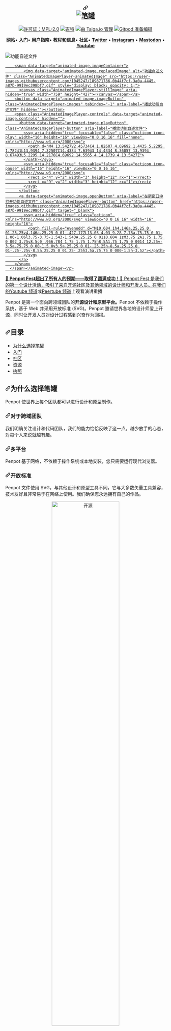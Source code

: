 <div class="Box-sc-g0xbh4-0 bJMeLZ js-snippet-clipboard-copy-unpositioned" data-hpc="true"><article class="markdown-body entry-content container-lg" itemprop="text"><h1 align="center" tabindex="-1" dir="auto"><a id="user-content-----" class="anchor" aria-hidden="true" tabindex="-1" href="#----"><svg class="octicon octicon-link" viewBox="0 0 16 16" version="1.1" width="16" height="16" aria-hidden="true"><path d="m7.775 3.275 1.25-1.25a3.5 3.5 0 1 1 4.95 4.95l-2.5 2.5a3.5 3.5 0 0 1-4.95 0 .751.751 0 0 1 .018-1.042.751.751 0 0 1 1.042-.018 1.998 1.998 0 0 0 2.83 0l2.5-2.5a2.002 2.002 0 0 0-2.83-2.83l-1.25 1.25a.751.751 0 0 1-1.042-.018.751.751 0 0 1-.018-1.042Zm-4.69 9.64a1.998 1.998 0 0 0 2.83 0l1.25-1.25a.751.751 0 0 1 1.042.018.751.751 0 0 1 .018 1.042l-1.25 1.25a3.5 3.5 0 1 1-4.95-4.95l2.5-2.5a3.5 3.5 0 0 1 4.95 0 .751.751 0 0 1-.018 1.042.751.751 0 0 1-1.042.018 1.998 1.998 0 0 0-2.83 0l-2.5 2.5a1.998 1.998 0 0 0 0 2.83Z"></path></svg></a>
  <br>
  <a target="_blank" rel="noopener noreferrer nofollow" href="https://camo.githubusercontent.com/889a3a22c9f69d9bce1643f4f65bbdd01d863050d64682b2c48c5bcb9e635bd9/68747470733a2f2f70656e706f742e6170702f696d616765732f726561646d652f6769742d726561646d652d6865616465722e706e67"><img src="https://camo.githubusercontent.com/889a3a22c9f69d9bce1643f4f65bbdd01d863050d64682b2c48c5bcb9e635bd9/68747470733a2f2f70656e706f742e6170702f696d616765732f726561646d652f6769742d726561646d652d6865616465722e706e67" alt="笔罐" data-canonical-src="https://penpot.app/images/readme/git-readme-header.png" style="max-width: 100%;"></a>
</h1>
<p align="center" dir="auto"><a href="https://www.mozilla.org/en-US/MPL/2.0" rel="nofollow"><img src="https://camo.githubusercontent.com/3fcf3d6b678ea15fde3cf7d6af0e242160366282d62a7c182d83a50bfee3f45e/68747470733a2f2f696d672e736869656c64732e696f2f62616467652f4d504c2d322e302d626c75652e737667" alt="许可证：MPL-2.0" style="max-width: 100%;"></a>
<a href="https://gitter.im/penpot/community" rel="nofollow"><img src="https://camo.githubusercontent.com/5b0aecb33434f82a7b158eab7247544235ada0cf7eeb9ce8e52562dd67f614b7/68747470733a2f2f6261646765732e6769747465722e696d2f736572656e6f2d78797a2f636f6d6d756e6974792e737667" alt="吉特" style="max-width: 100%;"></a>
<a href="https://tree.taiga.io/project/penpot/" title="由 Taiga.io 管理" rel="nofollow"><img src="https://camo.githubusercontent.com/4a1d1112f0272e3393b1e8da312ff4435418e9e2eb4c0964881e3680f90a653c/68747470733a2f2f696d672e736869656c64732e696f2f62616467652f6d616e61676564253230776974682d54414947412e696f2d3730396631342e737667" alt="由 Taiga.io 管理" style="max-width: 100%;"></a>
<a href="https://gitpod.io/#https://github.com/penpot/penpot" rel="nofollow"><img src="https://camo.githubusercontent.com/daadb4894128d1e19b72d80236f5959f1f2b47f9fe081373f3246131f0189f6c/68747470733a2f2f696d672e736869656c64732e696f2f62616467652f476974706f642d72656164792d2d746f2d2d636f64652d626c75653f6c6f676f3d676974706f64" alt="Gitpod 准备编码" style="max-width: 100%;"></a></p>
<p align="center" dir="auto">
    <a href="https://penpot.app/" rel="nofollow"><b><font style="vertical-align: inherit;"><font style="vertical-align: inherit;">网站</font></font></b></a><font style="vertical-align: inherit;"><font style="vertical-align: inherit;">•
    </font></font><a href="https://help.penpot.app/technical-guide/getting-started/" rel="nofollow"><b><font style="vertical-align: inherit;"><font style="vertical-align: inherit;">入门</font></font></b></a><font style="vertical-align: inherit;"><font style="vertical-align: inherit;">•
    </font></font><a href="https://help.penpot.app/user-guide/" rel="nofollow"><b><font style="vertical-align: inherit;"><font style="vertical-align: inherit;">用户指南</font></font></b></a><font style="vertical-align: inherit;"><font style="vertical-align: inherit;">•
    </font></font><a href="https://help.penpot.app/user-guide/introduction/info/" rel="nofollow"><b><font style="vertical-align: inherit;"><font style="vertical-align: inherit;">教程和信息</font></font></b></a><font style="vertical-align: inherit;"><font style="vertical-align: inherit;">•
    </font></font><a href="https://community.penpot.app/" rel="nofollow"><b><font style="vertical-align: inherit;"><font style="vertical-align: inherit;">社区</font></font></b></a><font style="vertical-align: inherit;"><font style="vertical-align: inherit;">•
    </font></font><a href="https://twitter.com/penpotapp" rel="nofollow"><b><font style="vertical-align: inherit;"><font style="vertical-align: inherit;"> Twitter</font></font></b></a><font style="vertical-align: inherit;"><font style="vertical-align: inherit;"> •
    </font></font><a href="https://instagram.com/penpot.app" rel="nofollow"><b><font style="vertical-align: inherit;"><font style="vertical-align: inherit;"> Instagram</font></font></b></a><font style="vertical-align: inherit;"><font style="vertical-align: inherit;"> •
    </font></font><a href="https://fosstodon.org/@penpot/" rel="nofollow"><b><font style="vertical-align: inherit;"><font style="vertical-align: inherit;"> Mastodon</font></font></b></a><font style="vertical-align: inherit;"><font style="vertical-align: inherit;"> •
    </font></font><a href="https://www.youtube.com/channel/UCAqS8G72uv9P5HG1IfgnQ9g" rel="nofollow"><b><font style="vertical-align: inherit;"><font style="vertical-align: inherit;"> Youtube</font></font></b></a>
</p>
<p dir="auto"><animated-image data-catalyst=""><a target="_blank" rel="noopener noreferrer nofollow" href="https://user-images.githubusercontent.com/1045247/189871786-0b44f7cf-3a0a-4445-a87b-9919ec398bf7.gif" data-target="animated-image.originalLink"><img src="https://user-images.githubusercontent.com/1045247/189871786-0b44f7cf-3a0a-4445-a87b-9919ec398bf7.gif" alt="功能自述文件" style="max-width: 100%; display: inline-block;" data-target="animated-image.originalImage"></a>
      <span class="AnimatedImagePlayer" data-target="animated-image.player" hidden="">
        <a data-target="animated-image.replacedLink" class="AnimatedImagePlayer-images" href="https://user-images.githubusercontent.com/1045247/189871786-0b44f7cf-3a0a-4445-a87b-9919ec398bf7.gif" target="_blank">
          
        <span data-target="animated-image.imageContainer">
            <img data-target="animated-image.replacedImage" alt="功能自述文件" class="AnimatedImagePlayer-animatedImage" src="https://user-images.githubusercontent.com/1045247/189871786-0b44f7cf-3a0a-4445-a87b-9919ec398bf7.gif" style="display: block; opacity: 1;">
          <canvas class="AnimatedImagePlayer-stillImage" aria-hidden="true" width="759" height="427"></canvas></span></a>
        <button data-target="animated-image.imageButton" class="AnimatedImagePlayer-images" tabindex="-1" aria-label="播放功能自述文件" hidden=""></button>
        <span class="AnimatedImagePlayer-controls" data-target="animated-image.controls" hidden="">
          <button data-target="animated-image.playButton" class="AnimatedImagePlayer-button" aria-label="播放功能自述文件">
            <svg aria-hidden="true" focusable="false" class="octicon icon-play" width="16" height="16" viewBox="0 0 16 16" fill="none" xmlns="http://www.w3.org/2000/svg">
              <path d="M4 13.5427V2.45734C4 1.82607 4.69692 1.4435 5.2295 1.78241L13.9394 7.32507C14.4334 7.63943 14.4334 8.36057 13.9394 8.67493L5.2295 14.2176C4.69692 14.5565 4 14.1739 4 13.5427Z">
            </path></svg>
            <svg aria-hidden="true" focusable="false" class="octicon icon-pause" width="16" height="16" viewBox="0 0 16 16" xmlns="http://www.w3.org/2000/svg">
              <rect x="4" y="2" width="3" height="12" rx="1"></rect>
              <rect x="9" y="2" width="3" height="12" rx="1"></rect>
            </svg>
          </button>
          <a data-target="animated-image.openButton" aria-label="在新窗口中打开功能自述文件" class="AnimatedImagePlayer-button" href="https://user-images.githubusercontent.com/1045247/189871786-0b44f7cf-3a0a-4445-a87b-9919ec398bf7.gif" target="_blank">
            <svg aria-hidden="true" class="octicon" xmlns="http://www.w3.org/2000/svg" viewBox="0 0 16 16" width="16" height="16">
              <path fill-rule="evenodd" d="M10.604 1h4.146a.25.25 0 01.25.25v4.146a.25.25 0 01-.427.177L13.03 4.03 9.28 7.78a.75.75 0 01-1.06-1.06l3.75-3.75-1.543-1.543A.25.25 0 0110.604 1zM3.75 2A1.75 1.75 0 002 3.75v8.5c0 .966.784 1.75 1.75 1.75h8.5A1.75 1.75 0 0014 12.25v-3.5a.75.75 0 00-1.5 0v3.5a.25.25 0 01-.25.25h-8.5a.25.25 0 01-.25-.25v-8.5a.25.25 0 01.25-.25h3.5a.75.75 0 000-1.5h-3.5z"></path>
            </svg>
          </a>
        </span>
      </span></animated-image></p>
<p dir="auto"><font style="vertical-align: inherit;"><font style="vertical-align: inherit;">🎇 </font></font><strong><font style="vertical-align: inherit;"><font style="vertical-align: inherit;">Penpot Fest超出了所有人的预期——取得了圆满成功！</font></font></strong><font style="vertical-align: inherit;"><font style="vertical-align: inherit;">🎇 Penpot Fest 是我们的第一个设计活动，吸引了来自开源社区及其他领域的设计师和开发人员。</font></font><a href="https://www.youtube.com/playlist?list=PLgcCPfOv5v56-fghJo2dHNBqL9zlDTslh" rel="nofollow"><font style="vertical-align: inherit;"><font style="vertical-align: inherit;">在我们的Youtube 频道</font></font></a><font style="vertical-align: inherit;"><font style="vertical-align: inherit;">或</font><a href="https://peertube.kaleidos.net/w/p/1tWgyJTt8sKbWwCEcBimZW" rel="nofollow"><font style="vertical-align: inherit;">Peertube 频道</font></a><font style="vertical-align: inherit;">上观看演讲重播</font></font><a href="https://peertube.kaleidos.net/w/p/1tWgyJTt8sKbWwCEcBimZW" rel="nofollow"><font style="vertical-align: inherit;"></font></a></p>
<p dir="auto"><font style="vertical-align: inherit;"><font style="vertical-align: inherit;">Penpot 是第一个</font><font style="vertical-align: inherit;">面向跨领域团队的</font></font><strong><font style="vertical-align: inherit;"><font style="vertical-align: inherit;">开源设计和原型平台。</font></font></strong><font style="vertical-align: inherit;"><font style="vertical-align: inherit;">Penpot 不依赖于操作系统，基于 Web 并采用开放标准 (SVG)。</font><font style="vertical-align: inherit;">Penpot 邀请世界各地的设计师爱上开源，同时让开发人员对设计过程感到兴奋作为回报。</font></font></p>
<h2 tabindex="-1" dir="auto"><a id="user-content-table-of-contents" class="anchor" aria-hidden="true" tabindex="-1" href="#table-of-contents"><svg class="octicon octicon-link" viewBox="0 0 16 16" version="1.1" width="16" height="16" aria-hidden="true"><path d="m7.775 3.275 1.25-1.25a3.5 3.5 0 1 1 4.95 4.95l-2.5 2.5a3.5 3.5 0 0 1-4.95 0 .751.751 0 0 1 .018-1.042.751.751 0 0 1 1.042-.018 1.998 1.998 0 0 0 2.83 0l2.5-2.5a2.002 2.002 0 0 0-2.83-2.83l-1.25 1.25a.751.751 0 0 1-1.042-.018.751.751 0 0 1-.018-1.042Zm-4.69 9.64a1.998 1.998 0 0 0 2.83 0l1.25-1.25a.751.751 0 0 1 1.042.018.751.751 0 0 1 .018 1.042l-1.25 1.25a3.5 3.5 0 1 1-4.95-4.95l2.5-2.5a3.5 3.5 0 0 1 4.95 0 .751.751 0 0 1-.018 1.042.751.751 0 0 1-1.042.018 1.998 1.998 0 0 0-2.83 0l-2.5 2.5a1.998 1.998 0 0 0 0 2.83Z"></path></svg></a><font style="vertical-align: inherit;"><font style="vertical-align: inherit;">目录</font></font></h2>
<ul dir="auto">
<li><a href="#why-penpot"><font style="vertical-align: inherit;"><font style="vertical-align: inherit;">为什么选择笔罐</font></font></a></li>
<li><a href="#getting-started"><font style="vertical-align: inherit;"><font style="vertical-align: inherit;">入门</font></font></a></li>
<li><a href="#community"><font style="vertical-align: inherit;"><font style="vertical-align: inherit;">社区</font></font></a></li>
<li><a href="#resources"><font style="vertical-align: inherit;"><font style="vertical-align: inherit;">资源</font></font></a></li>
<li><a href="#license"><font style="vertical-align: inherit;"><font style="vertical-align: inherit;">执照</font></font></a></li>
</ul>
<h2 tabindex="-1" dir="auto"><a id="user-content-why-penpot" class="anchor" aria-hidden="true" tabindex="-1" href="#why-penpot"><svg class="octicon octicon-link" viewBox="0 0 16 16" version="1.1" width="16" height="16" aria-hidden="true"><path d="m7.775 3.275 1.25-1.25a3.5 3.5 0 1 1 4.95 4.95l-2.5 2.5a3.5 3.5 0 0 1-4.95 0 .751.751 0 0 1 .018-1.042.751.751 0 0 1 1.042-.018 1.998 1.998 0 0 0 2.83 0l2.5-2.5a2.002 2.002 0 0 0-2.83-2.83l-1.25 1.25a.751.751 0 0 1-1.042-.018.751.751 0 0 1-.018-1.042Zm-4.69 9.64a1.998 1.998 0 0 0 2.83 0l1.25-1.25a.751.751 0 0 1 1.042.018.751.751 0 0 1 .018 1.042l-1.25 1.25a3.5 3.5 0 1 1-4.95-4.95l2.5-2.5a3.5 3.5 0 0 1 4.95 0 .751.751 0 0 1-.018 1.042.751.751 0 0 1-1.042.018 1.998 1.998 0 0 0-2.83 0l-2.5 2.5a1.998 1.998 0 0 0 0 2.83Z"></path></svg></a><font style="vertical-align: inherit;"><font style="vertical-align: inherit;">为什么选择笔罐</font></font></h2>
<p dir="auto"><font style="vertical-align: inherit;"><font style="vertical-align: inherit;">Penpot 使世界上每个团队都可以进行设计和原型制作。</font></font></p>
<h3 tabindex="-1" dir="auto"><a id="user-content-for-cross-domain-teams" class="anchor" aria-hidden="true" tabindex="-1" href="#for-cross-domain-teams"><svg class="octicon octicon-link" viewBox="0 0 16 16" version="1.1" width="16" height="16" aria-hidden="true"><path d="m7.775 3.275 1.25-1.25a3.5 3.5 0 1 1 4.95 4.95l-2.5 2.5a3.5 3.5 0 0 1-4.95 0 .751.751 0 0 1 .018-1.042.751.751 0 0 1 1.042-.018 1.998 1.998 0 0 0 2.83 0l2.5-2.5a2.002 2.002 0 0 0-2.83-2.83l-1.25 1.25a.751.751 0 0 1-1.042-.018.751.751 0 0 1-.018-1.042Zm-4.69 9.64a1.998 1.998 0 0 0 2.83 0l1.25-1.25a.751.751 0 0 1 1.042.018.751.751 0 0 1 .018 1.042l-1.25 1.25a3.5 3.5 0 1 1-4.95-4.95l2.5-2.5a3.5 3.5 0 0 1 4.95 0 .751.751 0 0 1-.018 1.042.751.751 0 0 1-1.042.018 1.998 1.998 0 0 0-2.83 0l-2.5 2.5a1.998 1.998 0 0 0 0 2.83Z"></path></svg></a><font style="vertical-align: inherit;"><font style="vertical-align: inherit;">对于跨域团队</font></font></h3>
<p dir="auto"><font style="vertical-align: inherit;"><font style="vertical-align: inherit;">我们明确关注设计和代码团队，我们的能力恰恰反映了这一点。</font><font style="vertical-align: inherit;">越少放手的心态，对每个人来说就越有趣。</font></font></p>
<h3 tabindex="-1" dir="auto"><a id="user-content-multiplatform" class="anchor" aria-hidden="true" tabindex="-1" href="#multiplatform"><svg class="octicon octicon-link" viewBox="0 0 16 16" version="1.1" width="16" height="16" aria-hidden="true"><path d="m7.775 3.275 1.25-1.25a3.5 3.5 0 1 1 4.95 4.95l-2.5 2.5a3.5 3.5 0 0 1-4.95 0 .751.751 0 0 1 .018-1.042.751.751 0 0 1 1.042-.018 1.998 1.998 0 0 0 2.83 0l2.5-2.5a2.002 2.002 0 0 0-2.83-2.83l-1.25 1.25a.751.751 0 0 1-1.042-.018.751.751 0 0 1-.018-1.042Zm-4.69 9.64a1.998 1.998 0 0 0 2.83 0l1.25-1.25a.751.751 0 0 1 1.042.018.751.751 0 0 1 .018 1.042l-1.25 1.25a3.5 3.5 0 1 1-4.95-4.95l2.5-2.5a3.5 3.5 0 0 1 4.95 0 .751.751 0 0 1-.018 1.042.751.751 0 0 1-1.042.018 1.998 1.998 0 0 0-2.83 0l-2.5 2.5a1.998 1.998 0 0 0 0 2.83Z"></path></svg></a><font style="vertical-align: inherit;"><font style="vertical-align: inherit;">多平台</font></font></h3>
<p dir="auto"><font style="vertical-align: inherit;"><font style="vertical-align: inherit;">Penpot 基于网络，不依赖于操作系统或本地安装，您只需要运行现代浏览器。</font></font></p>
<h3 tabindex="-1" dir="auto"><a id="user-content-open-standards" class="anchor" aria-hidden="true" tabindex="-1" href="#open-standards"><svg class="octicon octicon-link" viewBox="0 0 16 16" version="1.1" width="16" height="16" aria-hidden="true"><path d="m7.775 3.275 1.25-1.25a3.5 3.5 0 1 1 4.95 4.95l-2.5 2.5a3.5 3.5 0 0 1-4.95 0 .751.751 0 0 1 .018-1.042.751.751 0 0 1 1.042-.018 1.998 1.998 0 0 0 2.83 0l2.5-2.5a2.002 2.002 0 0 0-2.83-2.83l-1.25 1.25a.751.751 0 0 1-1.042-.018.751.751 0 0 1-.018-1.042Zm-4.69 9.64a1.998 1.998 0 0 0 2.83 0l1.25-1.25a.751.751 0 0 1 1.042.018.751.751 0 0 1 .018 1.042l-1.25 1.25a3.5 3.5 0 1 1-4.95-4.95l2.5-2.5a3.5 3.5 0 0 1 4.95 0 .751.751 0 0 1-.018 1.042.751.751 0 0 1-1.042.018 1.998 1.998 0 0 0-2.83 0l-2.5 2.5a1.998 1.998 0 0 0 0 2.83Z"></path></svg></a><font style="vertical-align: inherit;"><font style="vertical-align: inherit;">开放标准</font></font></h3>
<p dir="auto"><font style="vertical-align: inherit;"><font style="vertical-align: inherit;">Penpot 文件使用 SVG，与其他设计和原型工具不同，它与大多数矢量工具兼容，技术友好且非常易于在网络上使用。</font><font style="vertical-align: inherit;">我们确保您永远拥有自己的作品。</font></font></p>
<p align="center" dir="auto">
  <a target="_blank" rel="noopener noreferrer nofollow" href="https://camo.githubusercontent.com/ff585052be9a7ed0f5100dac8fbf0920f58bbf1a25ad7fedbfd11d070cfbf5bb/68747470733a2f2f70656e706f742e6170702f696d616765732f726561646d652f6769742d6f70656e2e706e67"><img src="https://camo.githubusercontent.com/ff585052be9a7ed0f5100dac8fbf0920f58bbf1a25ad7fedbfd11d070cfbf5bb/68747470733a2f2f70656e706f742e6170702f696d616765732f726561646d652f6769742d6f70656e2e706e67" alt="开源" style="width: 65%; max-width: 100%;" data-canonical-src="https://penpot.app/images/readme/git-open.png"></a>
</p>
<h2 tabindex="-1" dir="auto"><a id="user-content-getting-started" class="anchor" aria-hidden="true" tabindex="-1" href="#getting-started"><svg class="octicon octicon-link" viewBox="0 0 16 16" version="1.1" width="16" height="16" aria-hidden="true"><path d="m7.775 3.275 1.25-1.25a3.5 3.5 0 1 1 4.95 4.95l-2.5 2.5a3.5 3.5 0 0 1-4.95 0 .751.751 0 0 1 .018-1.042.751.751 0 0 1 1.042-.018 1.998 1.998 0 0 0 2.83 0l2.5-2.5a2.002 2.002 0 0 0-2.83-2.83l-1.25 1.25a.751.751 0 0 1-1.042-.018.751.751 0 0 1-.018-1.042Zm-4.69 9.64a1.998 1.998 0 0 0 2.83 0l1.25-1.25a.751.751 0 0 1 1.042.018.751.751 0 0 1 .018 1.042l-1.25 1.25a3.5 3.5 0 1 1-4.95-4.95l2.5-2.5a3.5 3.5 0 0 1 4.95 0 .751.751 0 0 1-.018 1.042.751.751 0 0 1-1.042.018 1.998 1.998 0 0 0-2.83 0l-2.5 2.5a1.998 1.998 0 0 0 0 2.83Z"></path></svg></a><font style="vertical-align: inherit;"><font style="vertical-align: inherit;">入门</font></font></h2>
<h3 tabindex="-1" dir="auto"><a id="user-content-install-with-elestio" class="anchor" aria-hidden="true" tabindex="-1" href="#install-with-elestio"><svg class="octicon octicon-link" viewBox="0 0 16 16" version="1.1" width="16" height="16" aria-hidden="true"><path d="m7.775 3.275 1.25-1.25a3.5 3.5 0 1 1 4.95 4.95l-2.5 2.5a3.5 3.5 0 0 1-4.95 0 .751.751 0 0 1 .018-1.042.751.751 0 0 1 1.042-.018 1.998 1.998 0 0 0 2.83 0l2.5-2.5a2.002 2.002 0 0 0-2.83-2.83l-1.25 1.25a.751.751 0 0 1-1.042-.018.751.751 0 0 1-.018-1.042Zm-4.69 9.64a1.998 1.998 0 0 0 2.83 0l1.25-1.25a.751.751 0 0 1 1.042.018.751.751 0 0 1 .018 1.042l-1.25 1.25a3.5 3.5 0 1 1-4.95-4.95l2.5-2.5a3.5 3.5 0 0 1 4.95 0 .751.751 0 0 1-.018 1.042.751.751 0 0 1-1.042.018 1.998 1.998 0 0 0-2.83 0l-2.5 2.5a1.998 1.998 0 0 0 0 2.83Z"></path></svg></a><font style="vertical-align: inherit;"><font style="vertical-align: inherit;">使用 Elestio 安装</font></font></h3>
<p dir="auto"><a href="https://elest.io/" rel="nofollow"><font style="vertical-align: inherit;"><font style="vertical-align: inherit;">Elestio</font></font></a><font style="vertical-align: inherit;"><font style="vertical-align: inherit;">为精选开源软件的本地实例提供完全托管的服务！</font><font style="vertical-align: inherit;">这意味着您只需 3 分钟即可部署 Penpot 的专用实例，无需任何技术知识。</font></font></p>
<p dir="auto"><font style="vertical-align: inherit;"><font style="vertical-align: inherit;">您无需担心 DNS 配置、SMTP、备份、SSL 证书、操作系统和 Penpot 升级等等。</font></font></p>
<p dir="auto"><a href="https://help.penpot.app/technical-guide/getting-started/#install-with-elestio" rel="nofollow"><font style="vertical-align: inherit;"><font style="vertical-align: inherit;">开始使用 Elestio。</font></font></a></p>
<h3 tabindex="-1" dir="auto"><a id="user-content-install-with-docker" class="anchor" aria-hidden="true" tabindex="-1" href="#install-with-docker"><svg class="octicon octicon-link" viewBox="0 0 16 16" version="1.1" width="16" height="16" aria-hidden="true"><path d="m7.775 3.275 1.25-1.25a3.5 3.5 0 1 1 4.95 4.95l-2.5 2.5a3.5 3.5 0 0 1-4.95 0 .751.751 0 0 1 .018-1.042.751.751 0 0 1 1.042-.018 1.998 1.998 0 0 0 2.83 0l2.5-2.5a2.002 2.002 0 0 0-2.83-2.83l-1.25 1.25a.751.751 0 0 1-1.042-.018.751.751 0 0 1-.018-1.042Zm-4.69 9.64a1.998 1.998 0 0 0 2.83 0l1.25-1.25a.751.751 0 0 1 1.042.018.751.751 0 0 1 .018 1.042l-1.25 1.25a3.5 3.5 0 1 1-4.95-4.95l2.5-2.5a3.5 3.5 0 0 1 4.95 0 .751.751 0 0 1-.018 1.042.751.751 0 0 1-1.042.018 1.998 1.998 0 0 0-2.83 0l-2.5 2.5a1.998 1.998 0 0 0 0 2.83Z"></path></svg></a><font style="vertical-align: inherit;"><font style="vertical-align: inherit;">使用 Docker 安装</font></font></h3>
<p dir="auto"><font style="vertical-align: inherit;"><font style="vertical-align: inherit;">您还可以在本地开始使用 Penpot 或使用</font></font><strong><font style="vertical-align: inherit;"><font style="vertical-align: inherit;">docker</font></font></strong><font style="vertical-align: inherit;"><font style="vertical-align: inherit;">和</font></font><strong><font style="vertical-align: inherit;"><font style="vertical-align: inherit;">docker-compose</font></font></strong><font style="vertical-align: inherit;"><font style="vertical-align: inherit;">自行托管它。</font></font></p>
<p dir="auto"><font style="vertical-align: inherit;"><a href="https://help.penpot.app/technical-guide/getting-started/#install-with-docker" rel="nofollow"><font style="vertical-align: inherit;">这是Docker 入门的</font></a><font style="vertical-align: inherit;">分步指南。</font></font><a href="https://help.penpot.app/technical-guide/getting-started/#install-with-docker" rel="nofollow"><font style="vertical-align: inherit;"></font></a></p>
<h3 tabindex="-1" dir="auto"><a id="user-content-penpot-cloud-app" class="anchor" aria-hidden="true" tabindex="-1" href="#penpot-cloud-app"><svg class="octicon octicon-link" viewBox="0 0 16 16" version="1.1" width="16" height="16" aria-hidden="true"><path d="m7.775 3.275 1.25-1.25a3.5 3.5 0 1 1 4.95 4.95l-2.5 2.5a3.5 3.5 0 0 1-4.95 0 .751.751 0 0 1 .018-1.042.751.751 0 0 1 1.042-.018 1.998 1.998 0 0 0 2.83 0l2.5-2.5a2.002 2.002 0 0 0-2.83-2.83l-1.25 1.25a.751.751 0 0 1-1.042-.018.751.751 0 0 1-.018-1.042Zm-4.69 9.64a1.998 1.998 0 0 0 2.83 0l1.25-1.25a.751.751 0 0 1 1.042.018.751.751 0 0 1 .018 1.042l-1.25 1.25a3.5 3.5 0 1 1-4.95-4.95l2.5-2.5a3.5 3.5 0 0 1 4.95 0 .751.751 0 0 1-.018 1.042.751.751 0 0 1-1.042.018 1.998 1.998 0 0 0-2.83 0l-2.5 2.5a1.998 1.998 0 0 0 0 2.83Z"></path></svg></a><font style="vertical-align: inherit;"><font style="vertical-align: inherit;">笔罐云应用</font></font></h3>
<p dir="auto"><font style="vertical-align: inherit;"><font style="vertical-align: inherit;">如果您不想在本地环境中安装 Penpot，</font></font><a href="https://design.penpot.app" rel="nofollow"><font style="vertical-align: inherit;"><font style="vertical-align: inherit;">请登录或注册我们的 Penpot 云应用程序</font></font></a><font style="vertical-align: inherit;"><font style="vertical-align: inherit;">。</font><font style="vertical-align: inherit;">创建一个团队来共同处理项目并共享设计资产，或者立即跳入 Penpot 并开始</font><font style="vertical-align: inherit;">自己</font></font><strong><font style="vertical-align: inherit;"><font style="vertical-align: inherit;">设计。</font></font></strong><font style="vertical-align: inherit;"></font></p>
<p align="center" dir="auto">
  <a target="_blank" rel="noopener noreferrer nofollow" href="https://camo.githubusercontent.com/3ff0bfbe5af83d176024d4c02580e427b791bb7d804e9de1ee978638f9d1d31d/68747470733a2f2f70656e706f742e6170702f696d616765732f726561646d652f6769742d73656c662d686f73742e706e67"><img src="https://camo.githubusercontent.com/3ff0bfbe5af83d176024d4c02580e427b791bb7d804e9de1ee978638f9d1d31d/68747470733a2f2f70656e706f742e6170702f696d616765732f726561646d652f6769742d73656c662d686f73742e706e67" alt="入门" style="width: 65%; max-width: 100%;" data-canonical-src="https://penpot.app/images/readme/git-self-host.png"></a>
</p>
<h2 tabindex="-1" dir="auto"><a id="user-content-community" class="anchor" aria-hidden="true" tabindex="-1" href="#community"><svg class="octicon octicon-link" viewBox="0 0 16 16" version="1.1" width="16" height="16" aria-hidden="true"><path d="m7.775 3.275 1.25-1.25a3.5 3.5 0 1 1 4.95 4.95l-2.5 2.5a3.5 3.5 0 0 1-4.95 0 .751.751 0 0 1 .018-1.042.751.751 0 0 1 1.042-.018 1.998 1.998 0 0 0 2.83 0l2.5-2.5a2.002 2.002 0 0 0-2.83-2.83l-1.25 1.25a.751.751 0 0 1-1.042-.018.751.751 0 0 1-.018-1.042Zm-4.69 9.64a1.998 1.998 0 0 0 2.83 0l1.25-1.25a.751.751 0 0 1 1.042.018.751.751 0 0 1 .018 1.042l-1.25 1.25a3.5 3.5 0 1 1-4.95-4.95l2.5-2.5a3.5 3.5 0 0 1 4.95 0 .751.751 0 0 1-.018 1.042.751.751 0 0 1-1.042.018 1.998 1.998 0 0 0-2.83 0l-2.5 2.5a1.998 1.998 0 0 0 0 2.83Z"></path></svg></a><font style="vertical-align: inherit;"><font style="vertical-align: inherit;">社区</font></font></h2>
<p dir="auto"><font style="vertical-align: inherit;"><font style="vertical-align: inherit;">我们热爱开源软件社区。</font><font style="vertical-align: inherit;">贡献是我们的热情，如果您也是如此，</font></font><a href="https://community.penpot.app/" rel="nofollow"><font style="vertical-align: inherit;"><font style="vertical-align: inherit;">请参与</font></font></a><font style="vertical-align: inherit;"><font style="vertical-align: inherit;">并</font></font><a href="https://community.penpot.app/c/help-us-improve-penpot/7" rel="nofollow"><font style="vertical-align: inherit;"><font style="vertical-align: inherit;">改进</font></font></a><font style="vertical-align: inherit;"><font style="vertical-align: inherit;">Penpot。</font><font style="vertical-align: inherit;">欢迎您提出所有想法和代码！</font></font></p>
<p dir="auto"><font style="vertical-align: inherit;"><font style="vertical-align: inherit;">如果您需要帮助或有任何疑问；</font><font style="vertical-align: inherit;">如果您想分享使用 Penpot 的经验或获得灵感；</font><font style="vertical-align: inherit;">如果您想认识我们的开发人员和设计师社区，</font></font><a href="https://community.penpot.app/" rel="nofollow"><font style="vertical-align: inherit;"><font style="vertical-align: inherit;">请加入我们的社区</font></font></a><font style="vertical-align: inherit;"><font style="vertical-align: inherit;">！</font></font></p>
<p dir="auto"><font style="vertical-align: inherit;"><font style="vertical-align: inherit;">您会发现以下类别：</font></font></p>
<ul dir="auto">
<li><a href="https://community.penpot.app/c/ask-for-help-using-penpot/6" rel="nofollow"><font style="vertical-align: inherit;"><font style="vertical-align: inherit;">询问社区</font></font></a></li>
<li><a href="https://community.penpot.app/c/technical/8" rel="nofollow"><font style="vertical-align: inherit;"><font style="vertical-align: inherit;">故障排除</font></font></a></li>
<li><a href="https://community.penpot.app/c/help-us-improve-penpot/7" rel="nofollow"><font style="vertical-align: inherit;"><font style="vertical-align: inherit;">帮助我们改进笔罐</font></font></a></li>
<li><a href="https://community.penpot.app/c/madewithpenpot/9" rel="nofollow"><font style="vertical-align: inherit;"><font style="vertical-align: inherit;">#MadeWithPenpot</font></font></a></li>
<li><a href="https://community.penpot.app/c/announcements/5" rel="nofollow"><font style="vertical-align: inherit;"><font style="vertical-align: inherit;">活动和公告</font></font></a></li>
<li><a href="https://community.penpot.app/c/inside-penpot/21" rel="nofollow"><font style="vertical-align: inherit;"><font style="vertical-align: inherit;">笔罐内部</font></font></a></li>
<li><a href="https://community.penpot.app/c/penpot-in-your-language/12" rel="nofollow"><font style="vertical-align: inherit;"><font style="vertical-align: inherit;">笔罐 用您的语言</font></font></a></li>
</ul>
<p align="center" dir="auto">
  <a target="_blank" rel="noopener noreferrer nofollow" href="https://camo.githubusercontent.com/efa0e1bcd99131af7ffb8694a1b4e54072dc9f7ff7ec3460177711ca0f861997/68747470733a2f2f70656e706f742e6170702f696d616765732f726561646d652f6769742d636f6c6c61626f726174652e706e67"><img src="https://camo.githubusercontent.com/efa0e1bcd99131af7ffb8694a1b4e54072dc9f7ff7ec3460177711ca0f861997/68747470733a2f2f70656e706f742e6170702f696d616765732f726561646d652f6769742d636f6c6c61626f726174652e706e67" alt="社区" style="width: 65%; max-width: 100%;" data-canonical-src="https://penpot.app/images/readme/git-collaborate.png"></a>
</p>
<h2 tabindex="-1" dir="auto"><a id="user-content-contributing" class="anchor" aria-hidden="true" tabindex="-1" href="#contributing"><svg class="octicon octicon-link" viewBox="0 0 16 16" version="1.1" width="16" height="16" aria-hidden="true"><path d="m7.775 3.275 1.25-1.25a3.5 3.5 0 1 1 4.95 4.95l-2.5 2.5a3.5 3.5 0 0 1-4.95 0 .751.751 0 0 1 .018-1.042.751.751 0 0 1 1.042-.018 1.998 1.998 0 0 0 2.83 0l2.5-2.5a2.002 2.002 0 0 0-2.83-2.83l-1.25 1.25a.751.751 0 0 1-1.042-.018.751.751 0 0 1-.018-1.042Zm-4.69 9.64a1.998 1.998 0 0 0 2.83 0l1.25-1.25a.751.751 0 0 1 1.042.018.751.751 0 0 1 .018 1.042l-1.25 1.25a3.5 3.5 0 1 1-4.95-4.95l2.5-2.5a3.5 3.5 0 0 1 4.95 0 .751.751 0 0 1-.018 1.042.751.751 0 0 1-1.042.018 1.998 1.998 0 0 0-2.83 0l-2.5 2.5a1.998 1.998 0 0 0 0 2.83Z"></path></svg></a><font style="vertical-align: inherit;"><font style="vertical-align: inherit;">贡献</font></font></h2>
<p dir="auto"><font style="vertical-align: inherit;"><font style="vertical-align: inherit;">每一种贡献都会对Penpot的提升有很大帮助。</font><font style="vertical-align: inherit;">你将如何参与？</font><font style="vertical-align: inherit;">欢迎您提出所有想法、设计和代码：</font></font></p>
<ul dir="auto">
<li><font style="vertical-align: inherit;"><font style="vertical-align: inherit;">邀请您的</font></font><a href="https://design.penpot.app/#/auth/register" rel="nofollow"><font style="vertical-align: inherit;"><font style="vertical-align: inherit;">团队加入</font></font></a></li>
<li><font style="vertical-align: inherit;"><font style="vertical-align: inherit;">为这个仓库加注星标并在社交媒体上关注我们：   </font></font><a href="https://twitter.com/penpotapp" rel="nofollow"><font style="vertical-align: inherit;"><font style="vertical-align: inherit;">Twitter</font></font></a><font style="vertical-align: inherit;"><font style="vertical-align: inherit;">、</font></font><a href="https://instagram.com/penpot.app" rel="nofollow"><font style="vertical-align: inherit;"><font style="vertical-align: inherit;">Instagram</font></font></a><font style="vertical-align: inherit;"><font style="vertical-align: inherit;">、</font></font><a href="https://www.youtube.com/c/Penpot" rel="nofollow"><font style="vertical-align: inherit;"><font style="vertical-align: inherit;">Youtube</font></font></a><font style="vertical-align: inherit;"><font style="vertical-align: inherit;">或</font></font><a href="https://fosstodon.org/@penpot/" rel="nofollow"><font style="vertical-align: inherit;"><font style="vertical-align: inherit;">Mastodon</font></font></a><font style="vertical-align: inherit;"><font style="vertical-align: inherit;">。</font></font></li>
<li><font style="vertical-align: inherit;"><font style="vertical-align: inherit;">参与</font></font><a href="https://community.penpot.app/" rel="nofollow"><font style="vertical-align: inherit;"><font style="vertical-align: inherit;">社区</font></font></a><font style="vertical-align: inherit;"><font style="vertical-align: inherit;">提问和回答问题、对他人的文章做出反应或打开自己的对话。</font></font></li>
<li><font style="vertical-align: inherit;"></font><a href="https://help.penpot.app/contributing-guide/reporting-bugs/" rel="nofollow"><font style="vertical-align: inherit;"><font style="vertical-align: inherit;">使用我们的错误搜寻</font></font></a><font style="vertical-align: inherit;"><font style="vertical-align: inherit;">或</font><a href="https://github.com/penpot/penpot/issues"><font style="vertical-align: inherit;">GitHub 问题</font></a><font style="vertical-align: inherit;">的简单指南报告错误</font></font><a href="https://github.com/penpot/penpot/issues"><font style="vertical-align: inherit;"></font></a></li>
<li><font style="vertical-align: inherit;"><font style="vertical-align: inherit;">创建和共享</font><font style="vertical-align: inherit;">对社区有帮助的</font></font><a href="https://penpot.app/libraries-templates.html" rel="nofollow"><font style="vertical-align: inherit;"><font style="vertical-align: inherit;">库和模板</font></font></a><font style="vertical-align: inherit;"></font></li>
<li><font style="vertical-align: inherit;"><font style="vertical-align: inherit;">成为一名</font></font><a href="https://help.penpot.app/contributing-guide/translations" rel="nofollow"><font style="vertical-align: inherit;"><font style="vertical-align: inherit;">翻译员</font></font></a></li>
<li><font style="vertical-align: inherit;"><font style="vertical-align: inherit;">提供反馈：</font></font><a href="mailto:support@penpot.app"><font style="vertical-align: inherit;"><font style="vertical-align: inherit;">给我们发邮件</font></font></a></li>
<li><strong><font style="vertical-align: inherit;"><font style="vertical-align: inherit;">为 Penpot 的代码做出贡献：</font></font></strong> <a href="https://www.youtube.com/watch?v=TpN0osiY-8k" rel="nofollow"><font style="vertical-align: inherit;"><font style="vertical-align: inherit;">观看 Penpot 首席信息官兼开发人员 Alejandro Alonso 制作的视频</font></font></a><font style="vertical-align: inherit;"><font style="vertical-align: inherit;">，他为我们提供了如何使用 Penpot 存储库并在前端和后端进行更改的实践演示</font></font></li>
</ul>
<p dir="auto"><font style="vertical-align: inherit;"><font style="vertical-align: inherit;">要找到（几乎）您需要了解的有关如何为 Penpot 做出贡献的所有信息，请参阅</font></font><a href="https://help.penpot.app/contributing-guide/" rel="nofollow"><font style="vertical-align: inherit;"><font style="vertical-align: inherit;">贡献指南</font></font></a><font style="vertical-align: inherit;"><font style="vertical-align: inherit;">。</font></font></p>
<p align="center" dir="auto">
  <a target="_blank" rel="noopener noreferrer nofollow" href="https://camo.githubusercontent.com/9121f92927fcdb2f3d47a827553366ec1953881ca29f42698729db4e1a531319/68747470733a2f2f70656e706f742e6170702f696d616765732f726561646d652f6769742d636f6d6d756e6974792e706e67"><img src="https://camo.githubusercontent.com/9121f92927fcdb2f3d47a827553366ec1953881ca29f42698729db4e1a531319/68747470733a2f2f70656e706f742e6170702f696d616765732f726561646d652f6769742d636f6d6d756e6974792e706e67" alt="贡献" style="width: 65%; max-width: 100%;" data-canonical-src="https://penpot.app/images/readme/git-community.png"></a>
</p>
<h2 tabindex="-1" dir="auto"><a id="user-content-resources" class="anchor" aria-hidden="true" tabindex="-1" href="#resources"><svg class="octicon octicon-link" viewBox="0 0 16 16" version="1.1" width="16" height="16" aria-hidden="true"><path d="m7.775 3.275 1.25-1.25a3.5 3.5 0 1 1 4.95 4.95l-2.5 2.5a3.5 3.5 0 0 1-4.95 0 .751.751 0 0 1 .018-1.042.751.751 0 0 1 1.042-.018 1.998 1.998 0 0 0 2.83 0l2.5-2.5a2.002 2.002 0 0 0-2.83-2.83l-1.25 1.25a.751.751 0 0 1-1.042-.018.751.751 0 0 1-.018-1.042Zm-4.69 9.64a1.998 1.998 0 0 0 2.83 0l1.25-1.25a.751.751 0 0 1 1.042.018.751.751 0 0 1 .018 1.042l-1.25 1.25a3.5 3.5 0 1 1-4.95-4.95l2.5-2.5a3.5 3.5 0 0 1 4.95 0 .751.751 0 0 1-.018 1.042.751.751 0 0 1-1.042.018 1.998 1.998 0 0 0-2.83 0l-2.5 2.5a1.998 1.998 0 0 0 0 2.83Z"></path></svg></a><font style="vertical-align: inherit;"><font style="vertical-align: inherit;">资源</font></font></h2>
<p dir="auto"><font style="vertical-align: inherit;"><font style="vertical-align: inherit;">您可以提出和回答问题，进行开放式对话，并跟进影响项目的决策。</font></font></p>
<p dir="auto"><font style="vertical-align: inherit;"><font style="vertical-align: inherit;">💾</font></font><a href="https://help.penpot.app/technical-guide/" rel="nofollow"><font style="vertical-align: inherit;"><font style="vertical-align: inherit;">文档</font></font></a></p>
<p dir="auto"><font style="vertical-align: inherit;"><font style="vertical-align: inherit;">🚀</font></font><a href="https://help.penpot.app/technical-guide/getting-started/" rel="nofollow"><font style="vertical-align: inherit;"><font style="vertical-align: inherit;">开始使用</font></font></a></p>
<p dir="auto"><font style="vertical-align: inherit;"><font style="vertical-align: inherit;">✏️</font></font><a href="https://www.youtube.com/playlist?list=PLgcCPfOv5v54WpXhHmNO7T-YC7AE-SRsr" rel="nofollow"><font style="vertical-align: inherit;"><font style="vertical-align: inherit;">教程</font></font></a></p>
<p dir="auto"><font style="vertical-align: inherit;"><font style="vertical-align: inherit;">🏘️</font></font><a href="https://help.penpot.app/technical-guide/developer/architecture/" rel="nofollow"><font style="vertical-align: inherit;"><font style="vertical-align: inherit;">建筑</font></font></a></p>
<p dir="auto"><font style="vertical-align: inherit;"><font style="vertical-align: inherit;">📚</font></font><a href="https://penpot.app/dev-diaries.html" rel="nofollow"><font style="vertical-align: inherit;"><font style="vertical-align: inherit;">开发日记</font></font></a></p>
<h2 tabindex="-1" dir="auto"><a id="user-content-license" class="anchor" aria-hidden="true" tabindex="-1" href="#license"><svg class="octicon octicon-link" viewBox="0 0 16 16" version="1.1" width="16" height="16" aria-hidden="true"><path d="m7.775 3.275 1.25-1.25a3.5 3.5 0 1 1 4.95 4.95l-2.5 2.5a3.5 3.5 0 0 1-4.95 0 .751.751 0 0 1 .018-1.042.751.751 0 0 1 1.042-.018 1.998 1.998 0 0 0 2.83 0l2.5-2.5a2.002 2.002 0 0 0-2.83-2.83l-1.25 1.25a.751.751 0 0 1-1.042-.018.751.751 0 0 1-.018-1.042Zm-4.69 9.64a1.998 1.998 0 0 0 2.83 0l1.25-1.25a.751.751 0 0 1 1.042.018.751.751 0 0 1 .018 1.042l-1.25 1.25a3.5 3.5 0 1 1-4.95-4.95l2.5-2.5a3.5 3.5 0 0 1 4.95 0 .751.751 0 0 1-.018 1.042.751.751 0 0 1-1.042.018 1.998 1.998 0 0 0-2.83 0l-2.5 2.5a1.998 1.998 0 0 0 0 2.83Z"></path></svg></a><font style="vertical-align: inherit;"><font style="vertical-align: inherit;">执照</font></font></h2>
<div class="snippet-clipboard-content notranslate position-relative overflow-auto"><pre class="notranslate"><code>This Source Code Form is subject to the terms of the Mozilla Public
License, v. 2.0. If a copy of the MPL was not distributed with this
file, You can obtain one at http://mozilla.org/MPL/2.0/.

Copyright (c) KALEIDOS INC
</code></pre><div class="zeroclipboard-container">
    <clipboard-copy aria-label="Copy" class="ClipboardButton btn btn-invisible js-clipboard-copy m-2 p-0 tooltipped-no-delay d-flex flex-justify-center flex-items-center" data-copy-feedback="Copied!" data-tooltip-direction="w" value="This Source Code Form is subject to the terms of the Mozilla Public
License, v. 2.0. If a copy of the MPL was not distributed with this
file, You can obtain one at http://mozilla.org/MPL/2.0/.

Copyright (c) KALEIDOS INC" tabindex="0" role="button">
      <svg aria-hidden="true" height="16" viewBox="0 0 16 16" version="1.1" width="16" data-view-component="true" class="octicon octicon-copy js-clipboard-copy-icon">
    <path d="M0 6.75C0 5.784.784 5 1.75 5h1.5a.75.75 0 0 1 0 1.5h-1.5a.25.25 0 0 0-.25.25v7.5c0 .138.112.25.25.25h7.5a.25.25 0 0 0 .25-.25v-1.5a.75.75 0 0 1 1.5 0v1.5A1.75 1.75 0 0 1 9.25 16h-7.5A1.75 1.75 0 0 1 0 14.25Z"></path><path d="M5 1.75C5 .784 5.784 0 6.75 0h7.5C15.216 0 16 .784 16 1.75v7.5A1.75 1.75 0 0 1 14.25 11h-7.5A1.75 1.75 0 0 1 5 9.25Zm1.75-.25a.25.25 0 0 0-.25.25v7.5c0 .138.112.25.25.25h7.5a.25.25 0 0 0 .25-.25v-7.5a.25.25 0 0 0-.25-.25Z"></path>
</svg>
      <svg aria-hidden="true" height="16" viewBox="0 0 16 16" version="1.1" width="16" data-view-component="true" class="octicon octicon-check js-clipboard-check-icon color-fg-success d-none">
    <path d="M13.78 4.22a.75.75 0 0 1 0 1.06l-7.25 7.25a.75.75 0 0 1-1.06 0L2.22 9.28a.751.751 0 0 1 .018-1.042.751.751 0 0 1 1.042-.018L6 10.94l6.72-6.72a.75.75 0 0 1 1.06 0Z"></path>
</svg>
    </clipboard-copy>
  </div></div>
<p dir="auto"><font style="vertical-align: inherit;"><font style="vertical-align: inherit;">Penpot是Kaleidos的</font></font><a href="https://kaleidos.net/products" rel="nofollow"><font style="vertical-align: inherit;"><font style="vertical-align: inherit;">开源项目</font></font></a></p>
</article></div>

